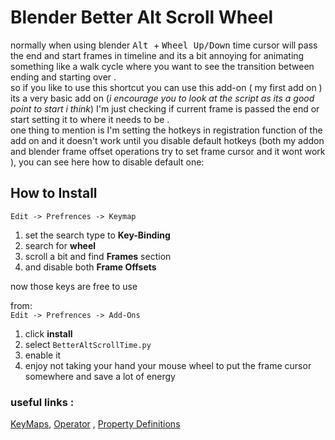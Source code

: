 # Blender Better Alt Scroll Wheel  

normally when using blender <kbd> Alt </kbd> + <kbd> Wheel Up/Down</kbd>  time cursor will pass the end and start frames in timeline and its a bit annoying for animating something like a walk cycle where you want to see the transition between ending and starting over .  
so if you like to use this shortcut you can use this add-on ( my first add on )  
its a very basic add on (_i encourage you to look at the script as its a good point to start i think_) I'm just checking if current frame is passed the end or start setting it to where it needs to be .   
one thing to mention is I'm setting the hotkeys in registration function of the add on and it doesn't work until you disable default hotkeys (both my addon  and blender frame offset operations try to set frame cursor and it wont work ), you can see here how to disable default one:  

## How to Install

`` Edit -> Prefrences -> Keymap ``  

1. set the search type to **Key-Binding**   
2. search for **wheel**  
3. scroll a bit and find **Frames** section  
4. and disable both **Frame Offsets** 

now those keys are free to use   

from:   
`` Edit -> Prefrences -> Add-Ons ``  
1. click **install**  
2. select `` BetterAltScrollTime.py ``  
3. enable it  
4. enjoy not taking your hand your mouse wheel to put the frame cursor somewhere and save a lot of energy  

### useful links : 
[KeyMaps](https://docs.blender.org/api/blender_python_api_2_76_2/bpy.types.KeyMaps.html?highlight=keymaps.new#bpy.types.KeyMaps.new),
[Operator](https://docs.blender.org/api/current/bpy.types.Operator.html) ,
[Property Definitions](https://docs.blender.org/api/current/bpy.props.html)
